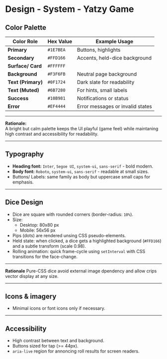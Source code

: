 # Design - System - Yatzy Game

## Color Palette

| Color Role  | Hex Value  | Example Usage  |
|-------------|------------|----------------|
| **Primary** | `#1E7BEA` | Buttons, highlights |
| **Secondary** | `#FFD166` | Accents, held-dice background |
| **Surface/ Card** | `#FFFFFF` |  |
| **Background** | `#F3F6FB` | Neutral page background |
| **Text (Primary)** | `#0F1724` | Dark slate for readability |
| **Text (Muted)** | `#6B7280` | For hints, small labels |
| **Success** | `#10B981` | Notifications or status |
| **Error** | `#EF4444` | Error messages or invalid states |

---

**Rationale:**  
A bright but calm palette keeps the UI playful (game feel) while maintaning high contrast and accessibility for readability.

---

## Typography

- **Heading font:** `Inter`, `Segoe UI`, `system-ui`, `sans-serif` - bold modern. 
- **Body font:** `Roboto`, `system-ui`, `sans-serif` - readable at small sizes.  
- Buttons/ Labels: same family as body but uppercase small caps for emphasis.

---

## Dice Design
- Dice are square with rounded corners (border-radius: `10%`).
- Size:
    - Desktop: 80x80 px
    - Mobile: 56x56 px
- Pips (dots) are rendered unsing CSS pseudo-elements.
- Held state: when clicked, a dice gets a highlighted background (`#FFD166`) and a subtle transform (scale 0.98).
- Rolling animation: quick frame-cycle using `setInterval` with CSS transitions for the face-change.

---

**Rationale**
Pure-CSS dice avoid external image dpendency and allow crips vector display at any size.
 
---

## Icons & imagery
- Minimal icons or font icons only if necessary.

---

## Accessibility
- High contrast between text and background.
- Buttons sized for tap (>= 44px).
- `aria-live` region for annoncing roll results for screen readers.